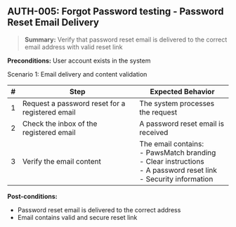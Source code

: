 ## **AUTH-005:** Forgot Password testing - Password Reset Email Delivery  

> **Summary:** Verify that password reset email is delivered to the correct email address with valid reset link  <br>

**Preconditions:** User account exists in the system

Scenario 1: Email delivery and content validation

 | \# | Step | Expected Behavior | 
 |----|------|-------------------| 
 |  1 | Request a password reset for a registered email | The system processes the request | 
 |  2 | Check the inbox of the registered email | A password reset email is received | 
 |  3 | Verify the email content | The email contains:<br>- PawsMatch branding<br>- Clear instructions<br>- A password reset link<br>- Security information | 

**Post-conditions:**  

 - Password reset email is delivered to the correct address
 - Email contains valid and secure reset link